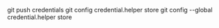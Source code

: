 git push credentials
git config credential.helper store
 git config --global credential.helper store